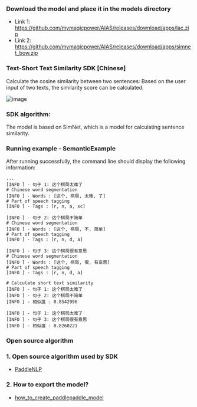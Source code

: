 
### Download the model and place it in the models directory
- Link 1: https://github.com/mymagicpower/AIAS/releases/download/apps/lac.zip
- Link 2: https://github.com/mymagicpower/AIAS/releases/download/apps/simnet_bow.zip

### Text-Short Text Similarity SDK [Chinese]

Calculate the cosine similarity between two sentences:
Based on the user input of two texts, the similarity score can be calculated.

![image](https://aias-home.oss-cn-beijing.aliyuncs.com/AIAS/nlp_sdks/Universal-Sentence-Encoder.png)

### SDK algorithm:

The model is based on SimNet, which is a model for calculating sentence similarity.

### Running example - SemanticExample

After running successfully, the command line should display the following information:
```text
...
[INFO ] - 句子 1: 这个棋局太难了
# Chinese word segmentation
[INFO ] - Words : [这个, 棋局, 太难, 了]
# Part of speech tagging
[INFO ] - Tags : [r, n, a, xc]

[INFO ] - 句子 2: 这个棋局不简单
# Chinese word segmentation
[INFO ] - Words : [这个, 棋局, 不, 简单]
# Part of speech tagging
[INFO ] - Tags : [r, n, d, a]

[INFO ] - 句子 3: 这个棋局很有意思
# Chinese word segmentation
[INFO ] - Words : [这个, 棋局, 很, 有意思]
# Part of speech tagging
[INFO ] - Tags : [r, n, d, a]

# Calculate short text similarity
[INFO ] - 句子 1: 这个棋局太难了
[INFO ] - 句子 2: 这个棋局不简单
[INFO ] - 相似度 : 0.8542996

[INFO ] - 句子 1: 这个棋局太难了
[INFO ] - 句子 3: 这个棋局很有意思
[INFO ] - 相似度 : 0.8260221

```

### Open source algorithm

### 1. Open source algorithm used by SDK
- [PaddleNLP](https://github.com/PaddlePaddle/PaddleNLP)
### 2. How to export the model?
- [how_to_create_paddlepaddle_model](http://docs.djl.ai/docs/paddlepaddle/how_to_create_paddlepaddle_model_zh.html)
